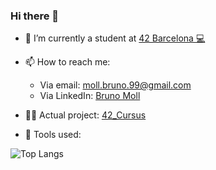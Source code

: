 ### Hi there 👋


- 🔭 I’m currently  a student at [42 Barcelona 💻](https://www.42barcelona.com/es)

- 📫 How to reach me: 
  - Via email: moll.bruno.99@gmail.com
  - Via LinkedIn: [Bruno Moll](https://www.linkedin.com/in/bruno-moll-pelella-763509182/)
  
- 👨‍💻 Actual project: [42_Cursus](https://github.com/ChewyToast/42_Cursus)

- 💽 Tools used:

![Top Langs](https://github-readme-stats.vercel.app/api/top-langs/?username=ChewyToast&layout=compact&theme=dark&hide_border=true)
